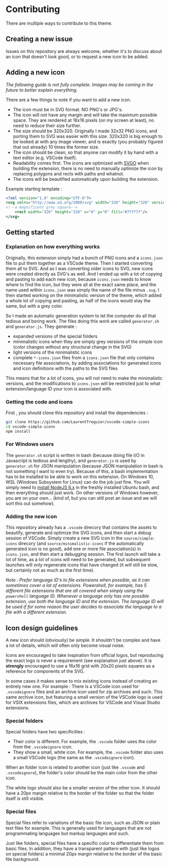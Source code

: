 # Contributing

There are multiple ways to contribute to this theme.

## Creating a new issue

Issues on this repository are always welcome, whether it's to discuss about an icon that doesn't look good, or to request a new icon to be added.

## Adding a new icon

_The following guide is not fully complete. Images may be coming in the future to better explain everything._

There are a few things to note if you want to add a new icon.
- The icon must be in SVG format. NO PNG's or JPG's.
- The icon will not have any margin and will take the maximum possible space. They are rendered at 16x16 pixels (on my screen at least), no need to reduce their size further.
- The size should be 320x320. Originally I made 32x32 PNG icons, and porting them to SVG was easier with this size. 320x320 is big enough to be looked at with any image viewer, and is exactly (you probably figured that out already) 10 times the former size.
- The icon should be clean, so that anyone can modify it by hand with a text editor (e.g. VSCode itself).
- Readability comes first. The icons are optimized with [SVGO](https://www.npmjs.com/package/svgo) when building the extension, there is no need to manually optimize the icon by replacing polygons and rects with paths and whatnot.
- The icons will be beautified automatically upon building the extension.

Example starting template :
```xml
<?xml version="1.0" encoding="UTF-8"?>
<svg xmlns="http://www.w3.org/2000/svg" width="320" height="320" version="1.1">
<!--a magnificent grey square-->
    <rect width="320" height="320" x="0" y="0" fill="#7f7f7f"/>
</svg>
```

## Getting started

### Explanation on how everything works

Originally, this extension simply had a bunch of PNG icons and a `icons.json` file to put them together as a VSCode theme.
Then I started converting them all to SVG.
And as I was converting older icons to SVG, new icons were created directly as SVG's as well.
And I ended up with a lot of copying and pasting to add each new icon, because `icons.json` needs to know where to find the icon, but they were all at the exact same place, and the name used within `icons.json` was simply the name of the file minus `.svg`.
I then started working on the minimalistic version of the theme, which added a whole lot of copying and pasting, as half of the icons would stay the same, but with a grey color.

So I made an automatic generation system to let the computer do all that tedious and boring work.
The files doing this work are called `generator.sh` and `generator.js`.
They generate :
- expanded versions of the special folders
- minimalistic icons when they are simply grey versions of the simple icon (color changes without any structural change in the SVG)
- light versions of the minimalistic icons
- complete `*-icons.json` files from a `icons.json` file that only contains necessary file associations, by adding associations for generated icons and icon definitions with the paths to the SVG files

This means that for a lot of icons, you will not need to make the minimalistic versions, and the modifications to `icons.json` will be restricted just to what extension/language ID your icon is associated with.

### Getting the code and icons

First , you should clone this repository and install the dependencies :
```sh
git clone https://github.com/LaurentTreguier/vscode-simple-icons
cd vscode-simple-icons
npm install
```

### For Windows users

The `generator.sh` script is written in bash (because doing file I/O in Javascript is tedious and lengthy), and `generator.js` is used by `generator.sh` for JSON manipulation (because JSON manipulation in bash is not something I want to even try).
Because of this, a bash implementation has to be installed to be able to work on this extension. On Windows 10, WSL (Windows Subsystem for Linux) can do the job just fine.
You will simply need to [install NodeJS 6.x](https://nodejs.org/en/download/package-manager/#debian-and-ubuntu-based-linux-distributions) in the freshly installed Ubuntu bash, and then everything should just work.
On other versions of Windows however, you are on your own... (kind of, but you can still post an issue and we will sort this out somehow).

### Adding the new icon

This repository already has a `.vscode` direcory that contains the assets to beautify, generate and optimize the SVG icons, and then start a debug session of VSCode.
Simply create a new SVG icon in the `source/simple-icons` direcory (and `source/minimalistic-icons` if the automatically generated icon is no good), add one or more file association(s) in `icons.json`, and then start a debugging session.
The first launch will take a lot of time, as a lot of icons will need to be generated, but subsequent launches will only regenerate icons that have changed (it will still be slow, but certainly not as much as the first time).

_Note : Prefer language ID's to file extensions when possible, as it can sometimes cover a lot of extensions.
Powershell, for example, has 5 different file extensions that are all covered when simply using the `powershell` language ID.
Whenever a language only has one possible extension, use both the language ID and the extension. The language ID will be used if for some reason the user decides to associate the language to a file with a different extension._

## Icon design guidelines

A new icon should (obviously) be simple.
It shouldn't be complex and have a lot of details, which will often only become visual noise.

Icons are encouraged to take inspiration from official logos, but reproducing the exact logo is never a requirement (see explanation just above).
It is __strongly__ encouraged to use a 16x16 grid with 20x20 pixels squares as a reference for components of the SVG.

In some cases it makes sense to mix existing icons instead of creating an entirely new one.
For example :
There is a VSCode icon used for `.vscodeignore` files and an archive icon used for zip archives and such.
This same archive icon, but featuring a small version of the VSCode logo is used for VSIX extensions files, which are archives for VSCode and Visual Studio extensions.

### Special folders

Special folders have two specificities :
- Their color is different. For example, the `.vscode` folder uses the color from the `.vscodeignore` icon.
- They show a small, white icon. For example,  the `.vscode` folder also uses a small VSCode logo (the same as the `.vscodeignore` icon).

When an folder icon is related to another icon (just like `.vscode` and `.vscodeignore`), the folder's color should be the main color from the other icon.

The white logo should also be a smaller version of the other icon. It should have a 20px margin relative to the border of the folder so that the folder itself is still visible.

### Special files

Special files refer to variations of the basic file icon, such as JSON or plain text files for example.
This is generally used for languages that are not programmating languages but markup languages and such.

Just like folders, special files have a specific color to differentiate them from basic files.
In addition, they have a transparent pattern with (just like logos on special folders) a minimal 20px margin relative to the border of the basic file background.